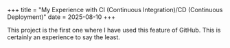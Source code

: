 +++
title = "My Experience with CI (Continuous Integration)/CD (Continuous Deployment)"
date = 2025-08-10
+++

This project is the first one where I have used this feature of GitHub. This is certainly an experience to say the least.
